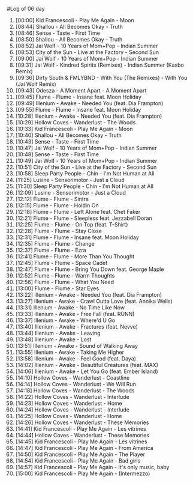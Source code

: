 #Log of 06 day

1. [00:00] Kid Francescoli - Play Me Again - Moon
1. [08:44] Shallou - All Becomes Okay - Truth
1. [08:46] Sense - Taste - First Time
1. [08:50] Shallou - All Becomes Okay - Truth
1. [08:52] Jai Wolf - 10 Years of Mom+Pop - Indian Summer
1. [08:53] City of the Sun - Live at the Factory - Second Sun
1. [09:00] Jai Wolf - 10 Years of Mom+Pop - Indian Summer
1. [09:31] Jai Wolf - Kindred Spirits (Remixes) - Indian Summer (Kasbo Remix)
1. [09:36] Dirty South & FMLYBND - With You (The Remixes) - With You (Jai Wolf Remix)
1. [09:43] Odesza - A Moment Apart - A Moment Apart
1. [09:45] Flume - Flume - Insane feat. Moon Holiday
1. [09:49] Illenium - Awake - Needed You (feat. Dia Frampton)
1. [09:55] Flume - Flume - Insane feat. Moon Holiday
1. [10:28] Illenium - Awake - Needed You (feat. Dia Frampton)
1. [10:29] Hollow Coves - Wanderlust - The Woods
1. [10:33] Kid Francescoli - Play Me Again - Moon
1. [10:40] Shallou - All Becomes Okay - Truth
1. [10:43] Sense - Taste - First Time
1. [10:47] Jai Wolf - 10 Years of Mom+Pop - Indian Summer
1. [10:48] Sense - Taste - First Time
1. [10:49] Jai Wolf - 10 Years of Mom+Pop - Indian Summer
1. [10:51] City of the Sun - Live at the Factory - Second Sun
1. [10:58] Sleep Party People - Chin - I'm Not Human at All
1. [11:25] Lusine - Sensorimotor - Just a Cloud
1. [11:30] Sleep Party People - Chin - I'm Not Human at All
1. [12:09] Lusine - Sensorimotor - Just a Cloud
1. [12:12] Flume - Flume - Sintra
1. [12:15] Flume - Flume - Holdin On
1. [12:18] Flume - Flume - Left Alone feat. Chet Faker
1. [12:21] Flume - Flume - Sleepless feat. Jezzabell Doran
1. [12:25] Flume - Flume - On Top (feat. T-Shirt)
1. [12:28] Flume - Flume - Stay Close
1. [12:31] Flume - Flume - Insane feat. Moon Holiday
1. [12:35] Flume - Flume - Change
1. [12:37] Flume - Flume - Ezra
1. [12:41] Flume - Flume - More Than You Thought
1. [12:45] Flume - Flume - Space Cadet
1. [12:47] Flume - Flume - Bring You Down feat. George Maple
1. [12:52] Flume - Flume - Warm Thoughts
1. [12:56] Flume - Flume - What You Need
1. [13:00] Flume - Flume - Star Eyes
1. [13:22] Illenium - Awake - Needed You (feat. Dia Frampton)
1. [13:27] Illenium - Awake - Crawl Outta Love (feat. Annika Wells)
1. [13:31] Illenium - Awake - No Time Like Now
1. [13:33] Illenium - Awake - Free Fall (feat. RUNN)
1. [13:37] Illenium - Awake - Where'd U Go
1. [13:40] Illenium - Awake - Fractures (feat. Nevve)
1. [13:44] Illenium - Awake - Leaving
1. [13:48] Illenium - Awake - Lost
1. [13:51] Illenium - Awake - Sound of Walking Away
1. [13:55] Illenium - Awake - Taking Me Higher
1. [13:58] Illenium - Awake - Feel Good (feat. Daya)
1. [14:02] Illenium - Awake - Beautiful Creatures (feat. MAX)
1. [14:06] Illenium - Awake - Let You Go (feat. Ember Island)
1. [14:10] Hollow Coves - Wanderlust - Coastline
1. [14:14] Hollow Coves - Wanderlust - We Will Run
1. [14:18] Hollow Coves - Wanderlust - The Woods
1. [14:22] Hollow Coves - Wanderlust - Interlude
1. [14:23] Hollow Coves - Wanderlust - Home
1. [14:24] Hollow Coves - Wanderlust - Interlude
1. [14:25] Hollow Coves - Wanderlust - Home
1. [14:26] Hollow Coves - Wanderlust - These Memories
1. [14:41] Kid Francescoli - Play Me Again - Les vitrines
1. [14:44] Hollow Coves - Wanderlust - These Memories
1. [14:45] Kid Francescoli - Play Me Again - Les vitrines
1. [14:47] Kid Francescoli - Play Me Again - From America
1. [14:50] Kid Francescoli - Play Me Again - The Player
1. [14:54] Kid Francescoli - Play Me Again - Bad girls
1. [14:57] Kid Francescoli - Play Me Again - It's only music, baby
1. [15:00] Kid Francescoli - Play Me Again - (Intermezzo)
